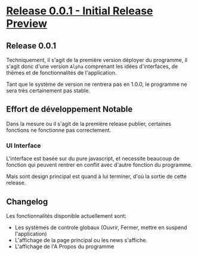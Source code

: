 # [Release 0.0.1 - Initial Release Preview](https://github.com/trainznation/trainznation_app_tf2/releases/tag/v0.0.1)

## Release 0.0.1
Techniquement, il s'agit de la première version déployer du programme, il s'agit donc d'une version `Alpha`
comprenant les idées d'interfaces, de thèmes et de fonctionnalités de l'application.

Tant que le système de version ne rentrera pas en 1.0.0, le programme ne sera très certainement pas stable.

## Effort de développement Notable

Dans la mesure ou il s'agit de la première release publier, certaines fonctions ne fonctionne pas correctement.

### UI Interface

L'interface est basée sur du pure javascript, et necessite beaucoup de fonction qui peuvent rentrer
en conflit avec d'autre fonction du programme.

Mais sont design principal est quand à lui terminer, d'où la sortie de cette release.

## Changelog

Les fonctionnalités disponible actuellement sont:

- Les systèmes de controle globaux (Ouvrir, Fermer, mettre en suspend l'application)
- L'affichage de la page principal ou les news s'affiche.
- L'affichage de l'A Propos du programme


